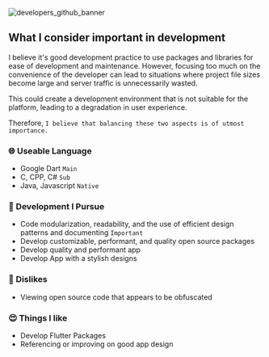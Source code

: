 ![developers_github_banner](https://github.com/MTtankkeo/MTtankkeo/assets/122026021/a488d298-8f89-46f9-a8b5-94b521035e5f)

## What I consider important in development
I believe it's good development practice to use packages and libraries for ease of development and maintenance. However, focusing too much on the convenience of the developer can lead to situations where project file sizes become large and server traffic is unnecessarily wasted.

This could create a development environment that is not suitable for the platform, leading to a degradation in user experience.

Therefore, `I believe that balancing these two aspects is of utmost importance.`

### 🌐 Useable Language
- Google Dart `Main`
- C, CPP, C# `Sub`
- Java, Javascript `Native`

### 🤪 Development I Pursue
- Code modularization, readability, and the use of efficient design patterns and documenting `Important`
- Develop customizable, performant, and quality open source packages
- Develop quality and performant app
- Develop App with a stylish designs

### 🤬 Dislikes
- Viewing open source code that appears to be obfuscated

### 😍 Things I like
- Develop Flutter Packages
- Referencing or improving on good app design
